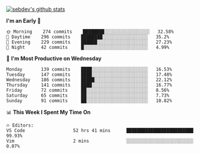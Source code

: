 [![sebdev's github stats](https://github-readme-stats.vercel.app/api?username=sebdeveloper6952&theme=vue-dark)](https://github.com/anuraghazra/github-readme-stats)
<!--START_SECTION:waka-->
**I'm an Early 🐤** 

```text
🌞 Morning    274 commits    ████████░░░░░░░░░░░░░░░░░   32.58% 
🌆 Daytime    296 commits    ████████░░░░░░░░░░░░░░░░░   35.2% 
🌃 Evening    229 commits    ██████░░░░░░░░░░░░░░░░░░░   27.23% 
🌙 Night      42 commits     █░░░░░░░░░░░░░░░░░░░░░░░░   4.99%

```
📅 **I'm Most Productive on Wednesday** 

```text
Monday       139 commits    ████░░░░░░░░░░░░░░░░░░░░░   16.53% 
Tuesday      147 commits    ████░░░░░░░░░░░░░░░░░░░░░   17.48% 
Wednesday    186 commits    █████░░░░░░░░░░░░░░░░░░░░   22.12% 
Thursday     141 commits    ████░░░░░░░░░░░░░░░░░░░░░   16.77% 
Friday       72 commits     ██░░░░░░░░░░░░░░░░░░░░░░░   8.56% 
Saturday     65 commits     ██░░░░░░░░░░░░░░░░░░░░░░░   7.73% 
Sunday       91 commits     ██░░░░░░░░░░░░░░░░░░░░░░░   10.82%

```


📊 **This Week I Spent My Time On** 

```text
🔥 Editors: 
VS Code                  52 hrs 41 mins      █████████████████████████   99.93% 
Vim                      2 mins              ░░░░░░░░░░░░░░░░░░░░░░░░░   0.07%

```


<!--END_SECTION:waka-->
